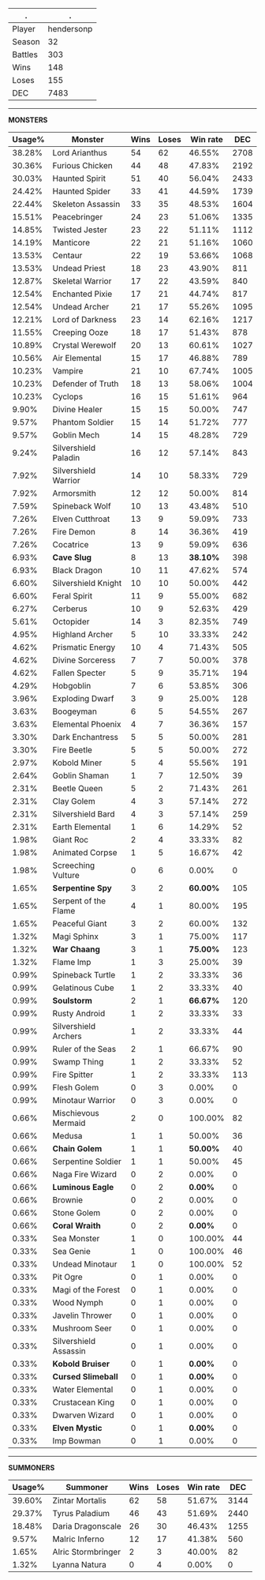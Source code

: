 .|.
|-|-
Player|hendersonp
Season|32
Battles|303
Wins|148
Loses|155
DEC|7483

---
**MONSTERS**

Usage%|Monster|Wins|Loses|Win rate|DEC|
-|-|-|-|-|-|
38.28%|Lord Arianthus|54|62|46.55%|2708|
30.36%|Furious Chicken|44|48|47.83%|2192|
30.03%|Haunted Spirit|51|40|56.04%|2433|
24.42%|Haunted Spider|33|41|44.59%|1739|
22.44%|Skeleton Assassin|33|35|48.53%|1604|
15.51%|Peacebringer|24|23|51.06%|1335|
14.85%|Twisted Jester|23|22|51.11%|1112|
14.19%|Manticore|22|21|51.16%|1060|
13.53%|Centaur|22|19|53.66%|1068|
13.53%|Undead Priest|18|23|43.90%|811|
12.87%|Skeletal Warrior|17|22|43.59%|840|
12.54%|Enchanted Pixie|17|21|44.74%|817|
12.54%|Undead Archer|21|17|55.26%|1095|
12.21%|Lord of Darkness|23|14|62.16%|1217|
11.55%|Creeping Ooze|18|17|51.43%|878|
10.89%|Crystal Werewolf|20|13|60.61%|1027|
10.56%|Air Elemental|15|17|46.88%|789|
10.23%|Vampire|21|10|67.74%|1005|
10.23%|Defender of Truth|18|13|58.06%|1004|
10.23%|Cyclops|16|15|51.61%|964|
9.90%|Divine Healer|15|15|50.00%|747|
9.57%|Phantom Soldier|15|14|51.72%|777|
9.57%|Goblin Mech|14|15|48.28%|729|
9.24%|Silvershield Paladin|16|12|57.14%|843|
7.92%|Silvershield Warrior|14|10|58.33%|729|
7.92%|Armorsmith|12|12|50.00%|814|
7.59%|Spineback Wolf|10|13|43.48%|510|
7.26%|Elven Cutthroat|13|9|59.09%|733|
7.26%|Fire Demon|8|14|36.36%|419|
7.26%|Cocatrice|13|9|59.09%|636|
6.93%|**Cave Slug**|8|13|**38.10%**|398|
6.93%|Black Dragon|10|11|47.62%|574|
6.60%|Silvershield Knight|10|10|50.00%|442|
6.60%|Feral Spirit|11|9|55.00%|682|
6.27%|Cerberus|10|9|52.63%|429|
5.61%|Octopider|14|3|82.35%|749|
4.95%|Highland Archer|5|10|33.33%|242|
4.62%|Prismatic Energy|10|4|71.43%|505|
4.62%|Divine Sorceress|7|7|50.00%|378|
4.62%|Fallen Specter|5|9|35.71%|194|
4.29%|Hobgoblin|7|6|53.85%|306|
3.96%|Exploding Dwarf|3|9|25.00%|128|
3.63%|Boogeyman|6|5|54.55%|267|
3.63%|Elemental Phoenix|4|7|36.36%|157|
3.30%|Dark Enchantress|5|5|50.00%|281|
3.30%|Fire Beetle|5|5|50.00%|272|
2.97%|Kobold Miner|5|4|55.56%|191|
2.64%|Goblin Shaman|1|7|12.50%|39|
2.31%|Beetle Queen|5|2|71.43%|261|
2.31%|Clay Golem|4|3|57.14%|272|
2.31%|Silvershield Bard|4|3|57.14%|259|
2.31%|Earth Elemental|1|6|14.29%|52|
1.98%|Giant Roc|2|4|33.33%|82|
1.98%|Animated Corpse|1|5|16.67%|42|
1.98%|Screeching Vulture|0|6|0.00%|0|
1.65%|**Serpentine Spy**|3|2|**60.00%**|105|
1.65%|Serpent of the Flame|4|1|80.00%|195|
1.65%|Peaceful Giant|3|2|60.00%|132|
1.32%|Magi Sphinx|3|1|75.00%|117|
1.32%|**War Chaang**|3|1|**75.00%**|123|
1.32%|Flame Imp|1|3|25.00%|39|
0.99%|Spineback Turtle|1|2|33.33%|36|
0.99%|Gelatinous Cube|1|2|33.33%|40|
0.99%|**Soulstorm**|2|1|**66.67%**|120|
0.99%|Rusty Android|1|2|33.33%|33|
0.99%|Silvershield Archers|1|2|33.33%|44|
0.99%|Ruler of the Seas|2|1|66.67%|90|
0.99%|Swamp Thing|1|2|33.33%|52|
0.99%|Fire Spitter|1|2|33.33%|113|
0.99%|Flesh Golem|0|3|0.00%|0|
0.99%|Minotaur Warrior|0|3|0.00%|0|
0.66%|Mischievous Mermaid|2|0|100.00%|82|
0.66%|Medusa|1|1|50.00%|36|
0.66%|**Chain Golem**|1|1|**50.00%**|40|
0.66%|Serpentine Soldier|1|1|50.00%|45|
0.66%|Naga Fire Wizard|0|2|0.00%|0|
0.66%|**Luminous Eagle**|0|2|**0.00%**|0|
0.66%|Brownie|0|2|0.00%|0|
0.66%|Stone Golem|0|2|0.00%|0|
0.66%|**Coral Wraith**|0|2|**0.00%**|0|
0.33%|Sea Monster|1|0|100.00%|44|
0.33%|Sea Genie|1|0|100.00%|46|
0.33%|Undead Minotaur|1|0|100.00%|52|
0.33%|Pit Ogre|0|1|0.00%|0|
0.33%|Magi of the Forest|0|1|0.00%|0|
0.33%|Wood Nymph|0|1|0.00%|0|
0.33%|Javelin Thrower|0|1|0.00%|0|
0.33%|Mushroom Seer|0|1|0.00%|0|
0.33%|Silvershield Assassin|0|1|0.00%|0|
0.33%|**Kobold Bruiser**|0|1|**0.00%**|0|
0.33%|**Cursed Slimeball**|0|1|**0.00%**|0|
0.33%|Water Elemental|0|1|0.00%|0|
0.33%|Crustacean King|0|1|0.00%|0|
0.33%|Dwarven Wizard|0|1|0.00%|0|
0.33%|**Elven Mystic**|0|1|**0.00%**|0|
0.33%|Imp Bowman|0|1|0.00%|0|

---
**SUMMONERS**

Usage%|Summoner|Wins|Loses|Win rate|DEC|
-|-|-|-|-|-|
39.60%|Zintar Mortalis|62|58|51.67%|3144|
29.37%|Tyrus Paladium|46|43|51.69%|2440|
18.48%|Daria Dragonscale|26|30|46.43%|1255|
9.57%|Malric Inferno|12|17|41.38%|560|
1.65%|Alric Stormbringer|2|3|40.00%|82|
1.32%|Lyanna Natura|0|4|0.00%|0|
